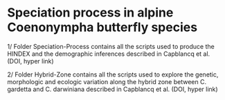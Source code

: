 # Speciation process in alpine Coenonympha butterfly species

1/ Folder Speciation-Process contains all the scripts used to produce the HINDEX and the demographic inferences described in Capblancq et al. (DOI, hyper link)

2/ Folder Hybrid-Zone contains all the scripts used to explore the genetic, morphologic and ecologic variation along the hybrid zone between C. gardetta and C. darwiniana described in Capblancq et al. (DOI, hyper link)

